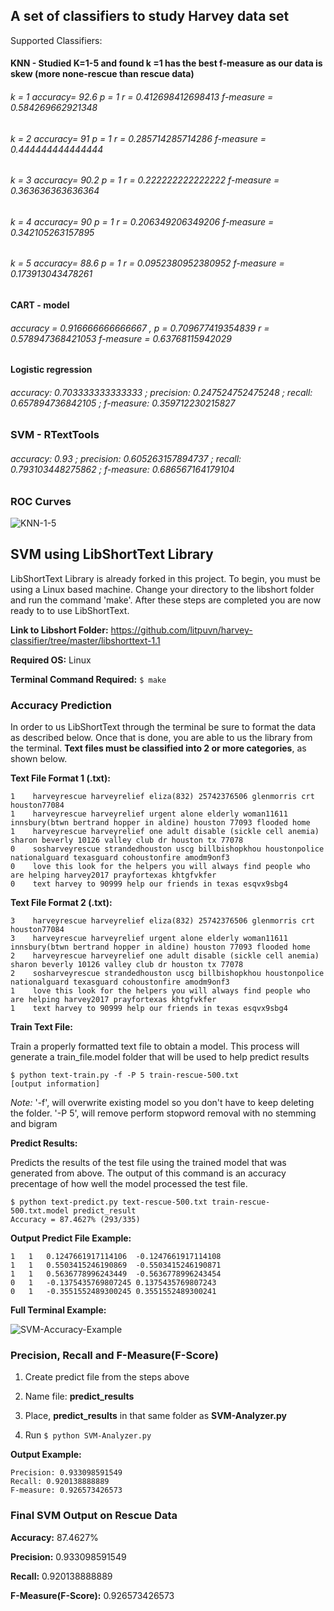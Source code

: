 ## A set of classifiers to study Harvey data set

Supported Classifiers:

#### KNN - Studied K=1-5 and found k =1 has the best f-measure as our data is skew (more none-rescue than rescue data)


###### k = 1 accuracy= 92.6  p = 1 r = 0.412698412698413 f-measure = 0.584269662921348

###### k = 2 accuracy= 91  p = 1 r = 0.285714285714286 f-measure = 0.444444444444444

###### k = 3 accuracy= 90.2  p = 1 r = 0.222222222222222 f-measure = 0.363636363636364

###### k = 4 accuracy= 90  p = 1 r = 0.206349206349206 f-measure = 0.342105263157895

###### k = 5 accuracy= 88.6  p = 1 r = 0.0952380952380952 f-measure = 0.173913043478261

#### CART - model

###### accuracy = 0.916666666666667 , p = 0.709677419354839 r = 0.578947368421053  f-measure = 0.63768115942029


#### Logistic regression

###### accuracy:  0.703333333333333 ; precision:  0.247524752475248 ; recall:  0.657894736842105 ; f-measure:  0.359712230215827

### SVM - RTextTools

###### accuracy:  0.93 ; precision:  0.605263157894737 ; recall:  0.793103448275862 ; f-measure:  0.686567164179104







### ROC Curves

![KNN-1-5](https://github.com/litpuvn/harvey-classifier/raw/master/r/knn-1-5.png)

## SVM using LibShortText Library

LibShortText Library is already forked in this project. To begin, you must be using a Linux based machine. Change your directory to the libshort folder and run the command 'make'. After these steps are completed you are now ready to to use LibShortText.

**Link to Libshort Folder:** https://github.com/litpuvn/harvey-classifier/tree/master/libshorttext-1.1

**Required OS:** Linux

**Terminal Command Required:** `$ make`

### Accuracy Prediction

In order to us LibShortText through the terminal be sure to format the data as described below. Once that is done, you are able to us the library from the terminal. **Text files must be classified into 2 or more categories**, as shown below.

**Text File Format 1 (.txt):** <LABEL><TAB><TEXT>
```
1    harveyrescue harveyrelief eliza(832) 25742376506 glenmorris crt houston77084
1    harveyrescue harveyrelief urgent alone elderly woman11611 innsbury(btwn bertrand hopper in aldine) houston 77093 flooded home
1    harveyrescue harveyrelief one adult disable (sickle cell anemia) sharon beverly 10126 valley club dr houston tx 77078
0    sosharveyrescue strandedhouston uscg billbishopkhou houstonpolice nationalguard texasguard cohoustonfire amodm9onf3
0    love this look for the helpers you will always find people who are helping harvey2017 prayfortexas khtgfvkfer
0    text harvey to 90999 help our friends in texas esqvx9sbg4
```
  
**Text File Format 2 (.txt):** <LABEL><TAB><TEXT>
```
3    harveyrescue harveyrelief eliza(832) 25742376506 glenmorris crt houston77084
3    harveyrescue harveyrelief urgent alone elderly woman11611 innsbury(btwn bertrand hopper in aldine) houston 77093 flooded home
2    harveyrescue harveyrelief one adult disable (sickle cell anemia) sharon beverly 10126 valley club dr houston tx 77078
2    sosharveyrescue strandedhouston uscg billbishopkhou houstonpolice nationalguard texasguard cohoustonfire amodm9onf3
1    love this look for the helpers you will always find people who are helping harvey2017 prayfortexas khtgfvkfer
1    text harvey to 90999 help our friends in texas esqvx9sbg4
```
  
**Train Text File:**

Train a properly formatted text file to obtain a model. This process will generate a train_file.model folder that will be used to help predict results

```
$ python text-train.py -f -P 5 train-rescue-500.txt
[output information]
```

*Note:* '-f', will overwrite existing model so you don't have to keep deleting the folder. '-P 5', will remove perform stopword removal with no stemming and bigram

**Predict Results:**

Predicts the results of the test file using the trained model that was generated from above. The output of this command is an accuracy precentage of how well the model processed the test file.

```
$ python text-predict.py text-rescue-500.txt train-rescue-500.txt.model predict_result
Accuracy = 87.4627% (293/335)
```

**Output Predict File Example:**

```
1	1	0.1247661917114106	-0.1247661917114108
1	1	0.5503415246190869	-0.5503415246190871
1	1	0.5636778996243449	-0.5636778996243454
0	1	-0.1375435769807245	0.1375435769807243
0	1	-0.3551552489300245	0.3551552489300241
```

**Full Terminal Example:**

![SVM-Accuracy-Example](https://github.com/litpuvn/harvey-classifier/blob/master/libshorttext-1.1/Rescue-SVM-Demo/SVM_Accuracy.png)

### Precision, Recall and F-Measure(F-Score)

1. Create predict file from the steps above

2. Name file: **predict_results**

3. Place, **predict_results** in that same folder as **SVM-Analyzer.py**

4. Run `$ python SVM-Analyzer.py`

**Output Example:**
```
Precision: 0.933098591549
Recall: 0.920138888889
F-measure: 0.926573426573
```

### Final SVM Output on Rescue Data

**Accuracy:** 87.4627%

**Precision:** 0.933098591549

**Recall:** 0.920138888889

**F-Measure(F-Score):** 0.926573426573




